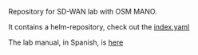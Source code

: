 
Repository for SD-WAN lab with OSM MANO.

It contains a helm-repository, check out the [index.yaml](index.yaml)
 
The lab manual, in Spanish, is [here](doc/sdege-ns.md)

